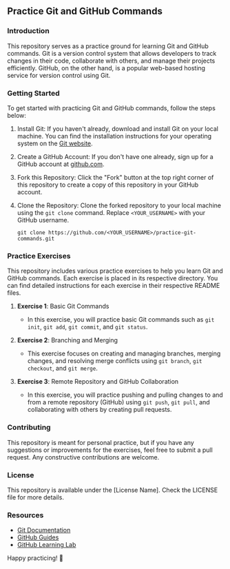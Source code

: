 
## Practice Git and GitHub Commands

### Introduction

This repository serves as a practice ground for learning Git and GitHub commands. Git is a version control system that allows developers to track changes in their code, collaborate with others, and manage their projects efficiently. GitHub, on the other hand, is a popular web-based hosting service for version control using Git.

### Getting Started

To get started with practicing Git and GitHub commands, follow the steps below:

1. Install Git: If you haven't already, download and install Git on your local machine. You can find the installation instructions for your operating system on the [Git website](https://git-scm.com/downloads).

2. Create a GitHub Account: If you don't have one already, sign up for a GitHub account at [github.com](https://github.com).

3. Fork this Repository: Click the "Fork" button at the top right corner of this repository to create a copy of this repository in your GitHub account.

4. Clone the Repository: Clone the forked repository to your local machine using the `git clone` command. Replace `<YOUR_USERNAME>` with your GitHub username.

   ```
   git clone https://github.com/<YOUR_USERNAME>/practice-git-commands.git
   ```

### Practice Exercises

This repository includes various practice exercises to help you learn Git and GitHub commands. Each exercise is placed in its respective directory. You can find detailed instructions for each exercise in their respective README files.

1. **Exercise 1**: Basic Git Commands
   - In this exercise, you will practice basic Git commands such as `git init`, `git add`, `git commit`, and `git status`.

2. **Exercise 2**: Branching and Merging
   - This exercise focuses on creating and managing branches, merging changes, and resolving merge conflicts using `git branch`, `git checkout`, and `git merge`.

3. **Exercise 3**: Remote Repository and GitHub Collaboration
   - In this exercise, you will practice pushing and pulling changes to and from a remote repository (GitHub) using `git push`, `git pull`, and collaborating with others by creating pull requests.

### Contributing

This repository is meant for personal practice, but if you have any suggestions or improvements for the exercises, feel free to submit a pull request. Any constructive contributions are welcome.

### License

This repository is available under the [License Name]. Check the LICENSE file for more details.

### Resources

- [Git Documentation](https://git-scm.com/docs)
- [GitHub Guides](https://guides.github.com/)
- [GitHub Learning Lab](https://lab.github.com/)

Happy practicing! 🚀
